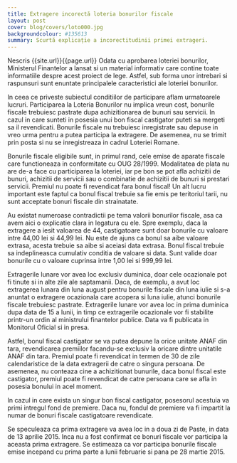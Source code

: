 ```yaml
---
title: Extragere incorectă loteria bonurilor fiscale
layout: post
cover: blog/covers/loto000.jpg
backgroundcolour: #135613
summary: Scurtă explicație a incorectitudinii primei extrageri.
---
```

Nescris
{{site.url}}{{page.url}}
Odata cu aprobarea loteriei bonurilor, Ministerul Finantelor a lansat si un material informativ care contine toate informatiile despre acest proiect de lege. Astfel, sub forma unor intrebari si raspunsuri sunt enuntate principalele caracteristici ale loteriei bonurilor.

In ceea ce priveste subiectul conditiilor de participare aflam urmatoarele lucruri. Participarea la Loteria Bonurilor nu implica vreun cost, bonurile fiscale trebuiesc pastrate dupa achizitionarea de bunuri sau servicii. In cazul in care sunteti in posesia unui bon fiscal castigator puteti sa mergeti sa il revendicati. Bonurile fiscale nu trebuiesc inregistrate sau depuse in vreo urma pentru a putea participa la extragere. De asemenea, nu se trimit prin posta si nu se inregistreaza in cadrul Loteriei Romane.

Bonurile fiscale eligibile sunt, in primul rand, cele emise de aparate fiscale care functioneaza in conformitate cu OUG 28/1999. Modalitatea de plata nu are de-a face cu participarea la loteriei, iar pe bon se pot afla achizitii de bunuri, achizitii de servicii sau o combinatie de achizitii de bunuri si prestari servicii. Premiul nu poate fi revendicat fara bonul fiscal! Un alt lucru important este faptul ca bonul fiscal trebuie sa fie emis pe teritoriul tarii, nu sunt acceptate bonuri fiscale din strainatate.

Au existat numeroase contradictii pe tema valorii bonurilor fiscale, asa ca avem aici o explicatie clara in legatura cu ele. Spre exemplu, daca la extragere a iesit valoarea de 44, castigatoare sunt doar bonurile cu valoare intre 44,00 lei si 44,99 lei. Nu este de ajuns ca bonul sa aibe valoare extrasa, acesta trebuie sa aibe si aceiasi data extrasa. Bonul fiscal trebuie sa indeplineasca cumulativ conditia de valoare si data. Sunt valide doar bonurile cu o valoare cuprinsa intre 1,00 lei si 999,99 lei.

Extragerile lunare vor avea loc exclusiv duminica, doar cele ocazionale pot fi tinute si in alte zile ale saptamanii. Daca, de exemplu, a avut loc extragerea lunara din luna august pentru bonurile fiscale din luna iulie si s-a anuntat o extragere ocazionala care acopera si luna iulie, atunci bonurile fiscale trebuiesc pastrate. Extragerile lunare vor avea loc in prima duminica dupa data de 15 a lunii, in timp ce extragerile ocazionale vor fi stabilite printr-un ordin al ministrului finantelor publice. Data va fi publicata in Monitorul Oficial si in presa.

Astfel, bonul fiscal castigator se va putea depune la orice unitate ANAF din tara, revendicarea premiilor facandu-se exclusiv la oricare dintre unitatile ANAF din tara. Premiul poate fi revendicat in termen de 30 de zile calendaristice de la data extragerii de catre o singura persoana. De asemenea, nu conteaza cine a achizitionat bunurile, daca bonul fiscal este castigator, premiul poate fi revendicat de catre persoana care se afla in posesia bonului in acel moment.

In cazul in care exista un singur bon fiscal castigator, posesorul acestuia va primi intregul fond de premiere. Daca nu, fondul de premiere va fi impartit la numar de bonuri fiscale castigatoare revendicate.

Se speculeaza ca prima extragere va avea loc in a doua zi de Paste, in data de 13 aprilie 2015. Inca nu a fost confirmat ce bonuri fiscale vor participa la aceasta prima extragere. Se estimeaza ca vor participa bonurile fiscale emise incepand cu prima parte a lunii februarie si pana pe 28 martie 2015.
